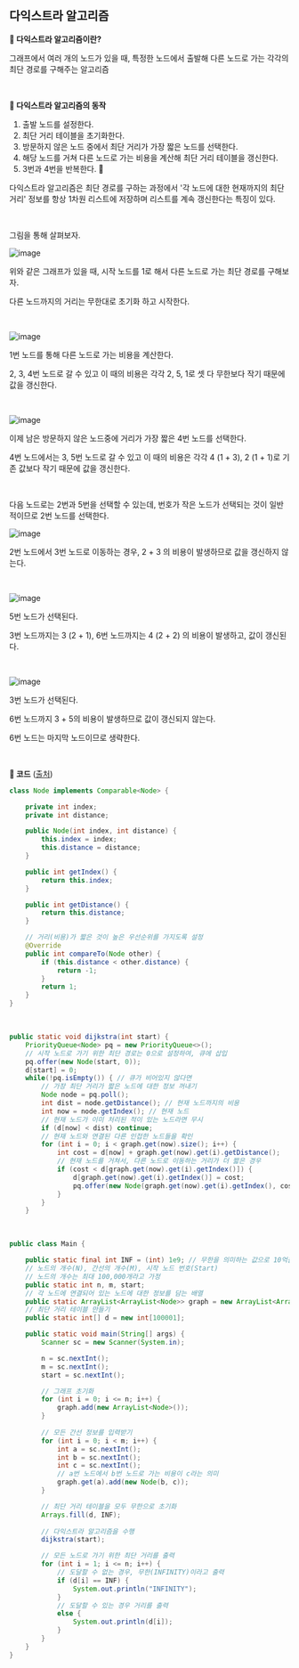 ## 다익스트라 알고리즘

**🥝 다익스트라 알고리즘이란?**

그래프에서 여러 개의 노드가 있을 때, 특정한 노드에서 출발해 다른 노드로 가는 각각의 최단 경로를 구해주는 알고리즘

<br/>

**🥝 다익스트라 알고리즘의 동작**

1. 출발 노드를 설정한다.
2. 최단 거리 테이블을 초기화한다.
3. 방문하지 않은 노드 중에서 최단 거리가 가장 짧은 노드를 선택한다.
4. 해당 노드를 거쳐 다른 노드로 가는 비용을 계산해 최단 거리 테이블을 갱신한다.
5. 3번과 4번을 반복한다. 🔁

다익스트라 알고리즘은 최단 경로를 구하는 과정에서 '각 노드에 대한 현재까지의 최단 거리' 정보를 항상 1차원 리스트에 저장하며 리스트를 계속 갱신한다는 특징이 있다.

<br/>

그림을 통해 살펴보자.

![image](https://user-images.githubusercontent.com/64277114/177683404-4ea706b6-a82b-4600-a401-26c5b9aea6e6.png)

위와 같은 그래프가 있을 때, 시작 노드를 1로 해서 다른 노드로 가는 최단 경로를 구해보자.

다른 노드까지의 거리는 무한대로 초기화 하고 시작한다.

<br/>

![image](https://user-images.githubusercontent.com/64277114/177683751-4cc98a11-6e83-4ff5-8b33-1f211110dbbe.png)

1번 노드를 통해 다른 노드로 가는 비용을 계산한다.

2, 3, 4번 노드로 갈 수 있고 이 때의 비용은 각각 2, 5, 1로 셋 다 무한보다 작기 때문에 값을 갱신한다.

<br/>

![image](https://user-images.githubusercontent.com/64277114/177683929-e2c158c2-d210-49a4-a4b5-719317b64fc4.png)

이제 남은 방문하지 않은 노드중에 거리가 가장 짧은 4번 노드를 선택한다.

4번 노드에서는 3, 5번 노드로 갈 수 있고 이 때의 비용은 각각 4 (1 + 3),  2 (1 + 1)로 기존 값보다 작기 때문에 값을 갱신한다.

<br/>

다음 노드로는 2번과 5번을 선택할 수 있는데, 번호가 작은 노드가 선택되는 것이 일반적이므로 2번 노드를 선택한다.

![image](https://user-images.githubusercontent.com/64277114/177684353-22125b09-8166-477a-a9c5-70c566528e7f.png)

2번 노드에서 3번 노드로 이동하는 경우, 2 + 3 의 비용이 발생하므로 값을 갱신하지 않는다.

<br/>

![image](https://user-images.githubusercontent.com/64277114/177685059-43eae06a-8ccc-498c-8e07-65d954e03947.png)

5번 노드가 선택된다.

3번 노드까지는 3 (2 + 1), 6번 노드까지는 4 (2 + 2) 의 비용이 발생하고, 값이 갱신된다.

<br/>

![image](https://user-images.githubusercontent.com/64277114/177685478-76d17a07-d44a-496f-ab68-6513857700db.png)

3번 노드가 선택된다.

6번 노드까지 3 + 5의 비용이 발생하므로 값이 갱신되지 않는다.

6번 노드는 마지막 노드이므로 생략한다.

<br/>

**🥝 코드** ([출처](https://github.com/ndb796/python-for-coding-test/blob/master/9/2.java))

```java
class Node implements Comparable<Node> {

    private int index;
    private int distance;

    public Node(int index, int distance) {
        this.index = index;
        this.distance = distance;
    }

    public int getIndex() {
        return this.index;
    }

    public int getDistance() {
        return this.distance;
    }

    // 거리(비용)가 짧은 것이 높은 우선순위를 가지도록 설정
    @Override
    public int compareTo(Node other) {
        if (this.distance < other.distance) {
            return -1;
        }
        return 1;
    }
}
```

<br/>

```java
public static void dijkstra(int start) {
    PriorityQueue<Node> pq = new PriorityQueue<>();
    // 시작 노드로 가기 위한 최단 경로는 0으로 설정하여, 큐에 삽입
    pq.offer(new Node(start, 0));
    d[start] = 0;
    while(!pq.isEmpty()) { // 큐가 비어있지 않다면
        // 가장 최단 거리가 짧은 노드에 대한 정보 꺼내기
        Node node = pq.poll();
        int dist = node.getDistance(); // 현재 노드까지의 비용 
        int now = node.getIndex(); // 현재 노드
        // 현재 노드가 이미 처리된 적이 있는 노드라면 무시
        if (d[now] < dist) continue;
        // 현재 노드와 연결된 다른 인접한 노드들을 확인
        for (int i = 0; i < graph.get(now).size(); i++) {
            int cost = d[now] + graph.get(now).get(i).getDistance();
            // 현재 노드를 거쳐서, 다른 노드로 이동하는 거리가 더 짧은 경우
            if (cost < d[graph.get(now).get(i).getIndex()]) {
                d[graph.get(now).get(i).getIndex()] = cost;
                pq.offer(new Node(graph.get(now).get(i).getIndex(), cost));
            }
        }
    }
```

<br/>

```java
public class Main {

    public static final int INF = (int) 1e9; // 무한을 의미하는 값으로 10억을 설정
    // 노드의 개수(N), 간선의 개수(M), 시작 노드 번호(Start)
    // 노드의 개수는 최대 100,000개라고 가정
    public static int n, m, start;
    // 각 노드에 연결되어 있는 노드에 대한 정보를 담는 배열
    public static ArrayList<ArrayList<Node>> graph = new ArrayList<ArrayList<Node>>();
    // 최단 거리 테이블 만들기
    public static int[] d = new int[100001];

    public static void main(String[] args) {
        Scanner sc = new Scanner(System.in);

        n = sc.nextInt();
        m = sc.nextInt();
        start = sc.nextInt();

        // 그래프 초기화
        for (int i = 0; i <= n; i++) {
            graph.add(new ArrayList<Node>());
        }
        
        // 모든 간선 정보를 입력받기
        for (int i = 0; i < m; i++) {
            int a = sc.nextInt();
            int b = sc.nextInt();
            int c = sc.nextInt();
            // a번 노드에서 b번 노드로 가는 비용이 c라는 의미
            graph.get(a).add(new Node(b, c));
        }

        // 최단 거리 테이블을 모두 무한으로 초기화
        Arrays.fill(d, INF);
        
        // 다익스트라 알고리즘을 수행
        dijkstra(start);

        // 모든 노드로 가기 위한 최단 거리를 출력
        for (int i = 1; i <= n; i++) {
            // 도달할 수 없는 경우, 무한(INFINITY)이라고 출력
            if (d[i] == INF) {
                System.out.println("INFINITY");
            }
            // 도달할 수 있는 경우 거리를 출력
            else {
                System.out.println(d[i]);
            }
        }
    }
}
```

